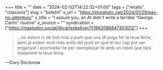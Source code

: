+++
title = ""
date = "2024-02-02T14:22:32+01:00"
tags = ["retalls", "citacions"]
slug = "botshit"
x_url = "https://pluralistic.net/2024/01/29/pay-no-attention/"
x_title = "I assure you, an AI didn't write a terrible “George Carlin” routine"
x_source = ""
syndication = ["https://mastodon.social/@carlesbellver/111862086847303012"]
+++

> …no estem ni de bon tros a punt que una IA puga fer la teua feina, però ja estem molt més enllà del punt en què el teu cap pot ser enganyat i acomiadar-te per reemplaçar-te amb un robot que farà malament la teua feina.

—Cory Doctorow